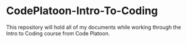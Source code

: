 # CodePlatoon-Intro-To-Coding
This repository will hold all of my documents while working through the Intro to Coding course from Code Platoon.

